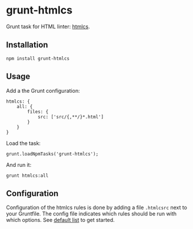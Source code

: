 # grunt-htmlcs
Grunt task for HTML linter: [htmlcs](https://github.com/ecomfe/htmlcs).

## Installation

```
npm install grunt-htmlcs
```

## Usage

Add a the Grunt configuration:

```
htmlcs: {
    all: {
        files: {
            src: ['src/{,**/}*.html']
        }
    }
}
```

Load the task:

```
grunt.loadNpmTasks('grunt-htmlcs');
```

And run it:

```
grunt htmlcs:all
```


## Configuration

Configuration of the htmlcs rules is done by adding a file `.htmlcsrc` next to your Gruntfile.
The config file indicates which rules should be run with which options.
See [default list](https://github.com/ecomfe/htmlcs/blob/master/lib/default/htmlcsrc) to get started.